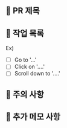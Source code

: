 ## 📃 PR 제목

## 📃 작업 목록

Ex) 
- [ ] Go to '...'
- [ ] Click on '....'
- [ ] Scroll down to '....'

## 📃 주의 사항

## 📃 추가 메모 사항
